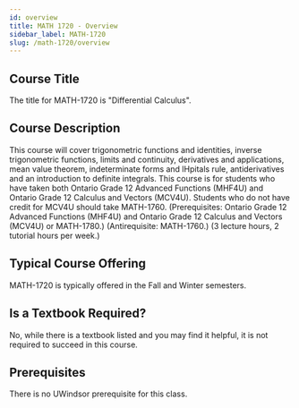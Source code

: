 ```yaml
---
id: overview
title: MATH 1720 - Overview
sidebar_label: MATH-1720
slug: /math-1720/overview
---
```


## Course Title

The title for MATH-1720 is "Differential Calculus".

## Course Description

This course will cover trigonometric functions and identities, inverse trigonometric functions, limits and continuity, derivatives and applications, mean value theorem, indeterminate forms and lHpitals rule, antiderivatives and an introduction to definite integrals. This course is for students who have taken both Ontario Grade 12 Advanced Functions (MHF4U) and Ontario Grade 12 Calculus and Vectors (MCV4U). Students who do not have credit for MCV4U should take MATH-1760. (Prerequisites: Ontario Grade 12 Advanced Functions (MHF4U) and Ontario Grade 12 Calculus and Vectors (MCV4U) or MATH-1780.) (Antirequisite: MATH-1760.) (3 lecture hours, 2 tutorial hours per week.)

## Typical Course Offering

MATH-1720 is typically offered in the Fall and Winter semesters.

## Is a Textbook Required?

No, while there is a textbook listed and you may find it helpful, it is not required to succeed in this course.

## Prerequisites

There is no UWindsor prerequisite for this class.

